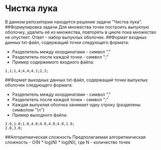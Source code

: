 # Чистка лука
В данном репозитории находится решение задачи "Чистка лука".
##Формулировка задачи
Для множества точек построить выпуклую оболочку, удалить её из множества,
повторять в цикле пока множество не опустеет. Ответ - набор выпуклых
оболочек.
##Формат входных данных
txt-файл, содержащий точки следующего формата:
- Разделитель между координатами - символ ","
- Разделитель после каждой точки - символ ";"
- Пример содержимого входного файла:
```
1,1;1,4;4,4;4,1;2,3;
```
##Формат выходных данных
txt-файл, содержащий точки выпуклых оболочек следующего формата:
- Разделитель между координатами - символ ","
- Разделитель после каждой точки - символ ";"
- Каждая выпуклая оболчка занимает одну строку (разделены символом "\n")
- Пример выходного файла:
```
1.0,1.0;1.0,4.0;4.0,4.0;4.0,1.0;
2.0,3.0;

```
##Алгоритмическая сложность
Предполагаемая алгоритмическая сложность - O(N * log(N) * log(N)), где  N - количество точек 